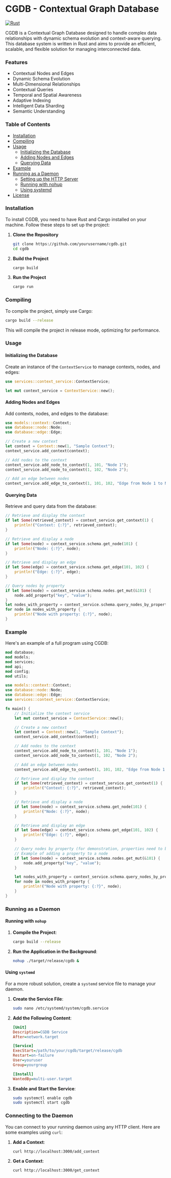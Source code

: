 # CGDB - Contextual Graph Database

[![Rust](https://github.com/keyqcloud/cgdb/actions/workflows/rust.yml/badge.svg)](https://github.com/keyqcloud/cgdb/actions/workflows/rust.yml)

CGDB is a Contextual Graph Database designed to handle complex data relationships with dynamic schema evolution and context-aware querying. This database system is written in Rust and aims to provide an efficient, scalable, and flexible solution for managing interconnected data.

### Features
- Contextual Nodes and Edges
- Dynamic Schema Evolution
- Multi-Dimensional Relationships
- Contextual Queries
- Temporal and Spatial Awareness
- Adaptive Indexing
- Intelligent Data Sharding
- Semantic Understanding

### Table of Contents
- [Installation](#installation)
- [Compiling](#compiling)
- [Usage](#usage)
  - [Initializing the Database](#initializing-the-database)
  - [Adding Nodes and Edges](#adding-nodes-and-edges)
  - [Querying Data](#querying-data)
- [Example](#example)
- [Running as a Daemon](#running-as-a-daemon)
  - [Setting up the HTTP Server](#setting-up-the-http-server)
  - [Running with nohup](#running-with-nohup)
  - [Using systemd](#using-systemd)
- [License](#license)

### Installation
To install CGDB, you need to have Rust and Cargo installed on your machine. Follow these steps to set up the project:

1. **Clone the Repository**
   ```sh
   git clone https://github.com/yourusername/cgdb.git
   cd cgdb
   ```

2. **Build the Project**
   ```sh
   cargo build
   ```

3. **Run the Project**
   ```sh
   cargo run
   ```

### Compiling
To compile the project, simply use Cargo:
```sh
cargo build --release
```
This will compile the project in release mode, optimizing for performance.

### Usage

#### Initializing the Database
Create an instance of the `ContextService` to manage contexts, nodes, and edges:
```rust
use services::context_service::ContextService;

let mut context_service = ContextService::new();
```

#### Adding Nodes and Edges
Add contexts, nodes, and edges to the database:
```rust
use models::context::Context;
use database::node::Node;
use database::edge::Edge;

// Create a new context
let context = Context::new(1, "Sample Context");
context_service.add_context(context);

// Add nodes to the context
context_service.add_node_to_context(1, 101, "Node 1");
context_service.add_node_to_context(1, 102, "Node 2");

// Add an edge between nodes
context_service.add_edge_to_context(1, 101, 102, "Edge from Node 1 to Node 2");
```

#### Querying Data
Retrieve and query data from the database:
```rust
// Retrieve and display the context
if let Some(retrieved_context) = context_service.get_context(1) {
    println!("Context: {:?}", retrieved_context);
}

// Retrieve and display a node
if let Some(node) = context_service.schema.get_node(101) {
    println!("Node: {:?}", node);
}

// Retrieve and display an edge
if let Some(edge) = context_service.schema.get_edge(101, 102) {
    println!("Edge: {:?}", edge);
}

// Query nodes by property
if let Some(node) = context_service.schema.nodes.get_mut(&101) {
    node.add_property("key", "value");
}
let nodes_with_property = context_service.schema.query_nodes_by_property("key", "value");
for node in nodes_with_property {
    println!("Node with property: {:?}", node);
}
```

### Example
Here's an example of a full program using CGDB:
```rust
mod database;
mod models;
mod services;
mod api;
mod config;
mod utils;

use models::context::Context;
use database::node::Node;
use database::edge::Edge;
use services::context_service::ContextService;

fn main() {
    // Initialize the context service
    let mut context_service = ContextService::new();

    // Create a new context
    let context = Context::new(1, "Sample Context");
    context_service.add_context(context);

    // Add nodes to the context
    context_service.add_node_to_context(1, 101, "Node 1");
    context_service.add_node_to_context(1, 102, "Node 2");

    // Add an edge between nodes
    context_service.add_edge_to_context(1, 101, 102, "Edge from Node 1 to Node 2");

    // Retrieve and display the context
    if let Some(retrieved_context) = context_service.get_context(1) {
        println!("Context: {:?}", retrieved_context);
    }

    // Retrieve and display a node
    if let Some(node) = context_service.schema.get_node(101) {
        println!("Node: {:?}", node);
    }

    // Retrieve and display an edge
    if let Some(edge) = context_service.schema.get_edge(101, 102) {
        println!("Edge: {:?}", edge);
    }

    // Query nodes by property (for demonstration, properties need to be added to nodes)
    // Example of adding a property to a node
    if let Some(node) = context_service.schema.nodes.get_mut(&101) {
        node.add_property("key", "value");
    }

    let nodes_with_property = context_service.schema.query_nodes_by_property("key", "value");
    for node in nodes_with_property {
        println!("Node with property: {:?}", node);
    }
}
```

### Running as a Daemon

#### Running with `nohup`
1. **Compile the Project**:
   ```sh
   cargo build --release
   ```

2. **Run the Application in the Background**:
   ```sh
   nohup ./target/release/cgdb &
   ```

#### Using `systemd`
For a more robust solution, create a `systemd` service file to manage your daemon.

1. **Create the Service File**:
   ```sh
   sudo nano /etc/systemd/system/cgdb.service
   ```

2. **Add the Following Content**:
   ```ini
   [Unit]
   Description=CGDB Service
   After=network.target

   [Service]
   ExecStart=/path/to/your/cgdb/target/release/cgdb
   Restart=on-failure
   User=youruser
   Group=yourgroup

   [Install]
   WantedBy=multi-user.target
   ```

3. **Enable and Start the Service**:
   ```sh
   sudo systemctl enable cgdb
   sudo systemctl start cgdb
   ```

### Connecting to the Daemon
You can connect to your running daemon using any HTTP client. Here are some examples using `curl`:

1. **Add a Context**:
   ```sh
   curl http://localhost:3000/add_context
   ```

2. **Get a Context**:
   ```sh
   curl http://localhost:3000/get_context
   ```
